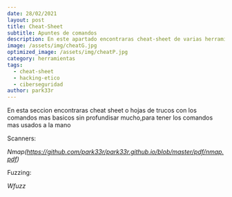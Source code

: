 ```yaml
---
date: 28/02/2021
layout: post
title: Cheat-Sheet
subtitle: Apuntes de comandos
description: En este apartado encontraras cheat-sheet de varias herramientas
image: /assets/img/cheatG.jpg
optimized_image: /assets/img/cheatP.jpg
category: herramientas
tags:
  - cheat-sheet
  - hacking-etico
  - ciberseguridad
author: park33r
---
```

En esta seccion encontraras cheat sheet o hojas de trucos con los comandos mas basicos sin profundisar mucho,para tener los comandos mas usados a la mano

<string>Scanners:</stong>

  <em>Nmap(https://github.com/park33r/park33r.github.io/blob/master/pdf/nmap.pdf)</em>

<string>Fuzzing:</strong>

  <em>Wfuzz</em>
  
    
  
  
  


